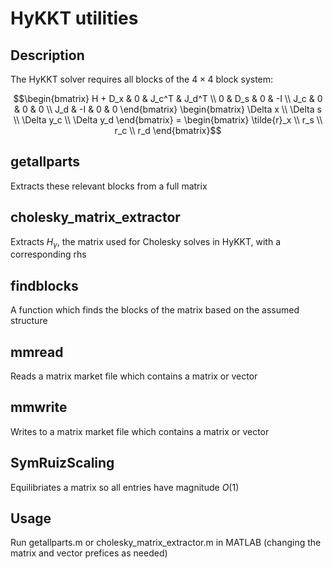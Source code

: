 

# HyKKT utilities

## Description
The HyKKT solver requires all blocks of the $`4\times 4`$ block system: 

```math
\begin{bmatrix}
    H + D_x     & 0         & J_c^T     & J_d^T \\
      0         & D_s       & 0           & -I  \\
     J_c        & 0         & 0           & 0   \\
     J_d        & -I        & 0           & 0
\end{bmatrix}
\begin{bmatrix}
  \Delta x \\ \Delta s \\ \Delta y_c \\ \Delta y_d
\end{bmatrix} =
\begin{bmatrix}
  \tilde{r}_x \\ r_s \\ r_c \\ r_d
\end{bmatrix}
```
## getallparts
Extracts these relevant blocks from a full matrix

## cholesky\_matrix\_extractor
Extracts $`H_\gamma`$, the matrix used for Cholesky solves in HyKKT, with a corresponding rhs 

## findblocks
A function which finds the blocks of the matrix based on the assumed structure

## mmread
Reads a matrix market file which contains a matrix or vector

## mmwrite
Writes to a matrix market file which contains a matrix or vector

## SymRuizScaling
Equilibriates a matrix so all entries have magnitude $`O(1)`$

## Usage
Run getallparts.m or cholesky\_matrix\_extractor.m in MATLAB (changing the matrix and vector prefices as needed) 
